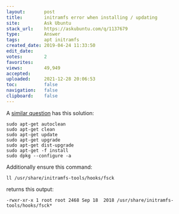 ```yaml
---
layout:       post
title:        initramfs error when installing / updating
site:         Ask Ubuntu
stack_url:    https://askubuntu.com/q/1137679
type:         Answer
tags:         apt initramfs
created_date: 2019-04-24 11:33:50
edit_date:    
votes:        2
favorites:    
views:        49,949
accepted:     
uploaded:     2021-12-28 20:06:53
toc:          false
navigation:   false
clipboard:    false
---
```


A [similar question][1] has this solution:

``` 
sudo apt-get autoclean
sudo apt-get clean
sudo apt-get update 
sudo apt-get upgrade
sudo apt-get dist-upgrade
sudo apt-get -f install
sudo dpkg --configure -a

```

Additionally ensure this command:

``` 
ll /usr/share/initramfs-tools/hooks/fsck

```

returns this output:

``` 
-rwxr-xr-x 1 root root 2468 Sep 18  2018 /usr/share/initramfs-tools/hooks/fsck*

```


  [1]: https://stackoverflow.com/questions/35336174/ubuntu-12-04-update-to-the-3-8-kernel-fails
